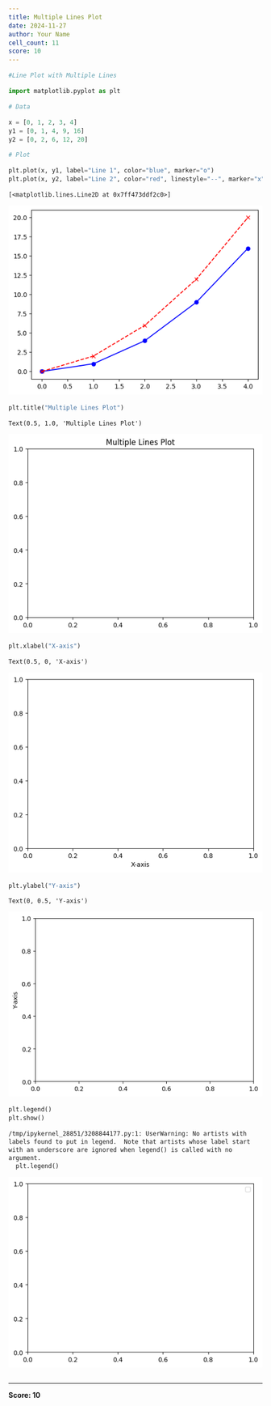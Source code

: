 ```yaml
---
title: Multiple Lines Plot
date: 2024-11-27
author: Your Name
cell_count: 11
score: 10
---
```


```python
#Line Plot with Multiple Lines
```


```python
import matplotlib.pyplot as plt
```


```python
# Data
```


```python
x = [0, 1, 2, 3, 4]
y1 = [0, 1, 4, 9, 16]
y2 = [0, 2, 6, 12, 20]
```


```python
# Plot
```


```python
plt.plot(x, y1, label="Line 1", color="blue", marker="o")
plt.plot(x, y2, label="Line 2", color="red", linestyle="--", marker="x")
```




    [<matplotlib.lines.Line2D at 0x7ff473ddf2c0>]




    
![png](multiple_lines_plot_files/multiple_lines_plot_5_1.png)
    



```python
plt.title("Multiple Lines Plot")
```




    Text(0.5, 1.0, 'Multiple Lines Plot')




    
![png](multiple_lines_plot_files/multiple_lines_plot_6_1.png)
    



```python
plt.xlabel("X-axis")
```




    Text(0.5, 0, 'X-axis')




    
![png](multiple_lines_plot_files/multiple_lines_plot_7_1.png)
    



```python
plt.ylabel("Y-axis")
```




    Text(0, 0.5, 'Y-axis')




    
![png](multiple_lines_plot_files/multiple_lines_plot_8_1.png)
    



```python
plt.legend()
plt.show()
```

    /tmp/ipykernel_28851/3208844177.py:1: UserWarning: No artists with labels found to put in legend.  Note that artists whose label start with an underscore are ignored when legend() is called with no argument.
      plt.legend()



    
![png](multiple_lines_plot_files/multiple_lines_plot_9_1.png)
    



```python

```


---
**Score: 10**

